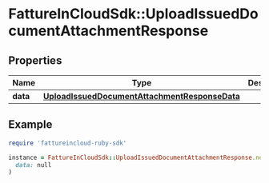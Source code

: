 # FattureInCloudSdk::UploadIssuedDocumentAttachmentResponse

## Properties

| Name | Type | Description | Notes |
| ---- | ---- | ----------- | ----- |
| **data** | [**UploadIssuedDocumentAttachmentResponseData**](UploadIssuedDocumentAttachmentResponseData.md) |  | [optional] |

## Example

```ruby
require 'fattureincloud-ruby-sdk'

instance = FattureInCloudSdk::UploadIssuedDocumentAttachmentResponse.new(
  data: null
)
```


